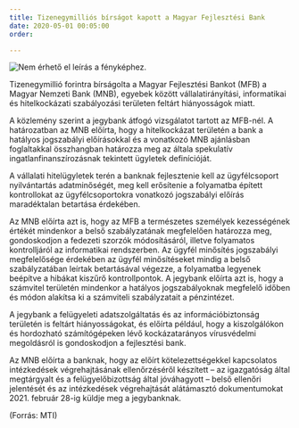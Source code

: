 ```yaml
---
title: Tizenegymilliós bírságot kapott a Magyar Fejlesztési Bank
date: 2020-05-01 00:05:00
order: 

---
```

![Nem érhető el leírás a fényképhez.](https://scontent-vie1-1.xx.fbcdn.net/v/t1.0-9/95569291_936297616803077_1693937931925848064_n.png?_nc_cat=100&_nc_sid=8024bb&_nc_ohc=-doC5NMnsZMAX9Owgv7&_nc_ht=scontent-vie1-1.xx&oh=2b90bfb371500b8dce8928a574f70fb8&oe=5EF0E05D)

Tizenegymillió forintra bírságolta a Magyar Fejlesztési Bankot (MFB) a Magyar Nemzeti Bank (MNB), egyebek között vállalatirányítási, informatikai és hitelkockázati szabályozási területen feltárt hiányosságok miatt.  
  
A közlemény szerint a jegybank átfogó vizsgálatot tartott az MFB-nél. A határozatban az MNB előírta, hogy a hitelkockázat területén a bank a hatályos jogszabályi előírásokkal és a vonatkozó MNB ajánlásban foglaltakkal összhangban határozza meg az általa spekulatív ingatlanfinanszírozásnak tekintett ügyletek definícióját.  
  
A vállalati hitelügyletek terén a banknak fejlesztenie kell az ügyfélcsoport nyilvántartás adatminőségét, meg kell erősítenie a folyamatba épített kontrollokat az ügyfélcsoportokra vonatkozó jogszabályi előírás maradéktalan betartása érdekében.  
  
Az MNB előírta azt is, hogy az MFB a természetes személyek kezességének értékét mindenkor a belső szabályzatának megfelelően határozza meg, gondoskodjon a fedezeti szorzók módosításáról, illetve folyamatos kontrolljáról az informatikai rendszerben. Az ügyfél minősítés jogszabályi megfelelősége érdekében az ügyfél minősítéseket mindig a belső szabályzatában leírtak betartásával végezze, a folyamatba legyenek beépítve a hibákat kiszűrő kontrollpontok. A jegybank előírta azt is, hogy a számvitel területén mindenkor a hatályos jogszabályoknak megfelelő időben és módon alakítsa ki a számviteli szabályzatait a pénzintézet.  
  
A jegybank a felügyeleti adatszolgáltatás és az információbiztonság területén is feltárt hiányosságokat, és előírta például, hogy a kiszolgálókon és hordozható számítógépeken lévő kockázatarányos vírusvédelmi megoldásról is gondoskodjon a fejlesztési bank.  
  
Az MNB előírta a banknak, hogy az előírt kötelezettségekkel kapcsolatos intézkedések végrehajtásának ellenőrzéséről készített – az igazgatóság által megtárgyalt és a felügyelőbizottság által jóváhagyott – belső ellenőri jelentését és az intézkedések végrehajtását alátámasztó dokumentumokat 2021. február 28-ig küldje meg a jegybanknak.  
  
(Forrás: MTI)